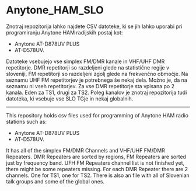 # Anytone_HAM_SLO

Znotraj repozitorija lahko najdete CSV datoteke, ki se jih lahko uporabi pri programiranju Anytone HAM radijskih postaj kot: 
- Anytone AT-D878UV PLUS
- AT-D578UV.

Datoteke vsebujejo vse simplex FM/DMR kanale in VHF/UHF DMR repetitorje. DMR repetitorji so razdeljeni glede na statistične regije v sloveniji, FM repetitorji so razdeljeni zgolj glede na frekvenčno območje. Na seznamu UHF FM repetitorjev je potrebnega še nekaj dela. Možno je, da na seznamu ni vseh repetitorjev.
Za vse DMR repetitorje sta vpisana po 2 kanala. Eden za TS1, drugi za TS2.
Poleg kanalov je znotraj repozitorija tudi datoteka, ki vsebuje vse SLO TGje in nekaj globalnih.

--------------------------------------------------------------------------------------------------

This repository holds csv files used for programming of Anytone HAM radio stations such as:
- Anytone AT-D878UV PLUS
- AT-D578UV.

It has all of the simplex FM/DMR Channels and VHF/UHF FM/DMR Repeaters. DMR Repeaters are sorted by regions, FM Repeaters are sorted just by frequency band. 
UFH FM Repeaters channel list is not finished yet, there might be some repeaters missing.
For each DMR Repeater there are 2 channels. One for TS1, one for TS2.
There is also an file with all of Slovenian talk groups and some of the global ones.
